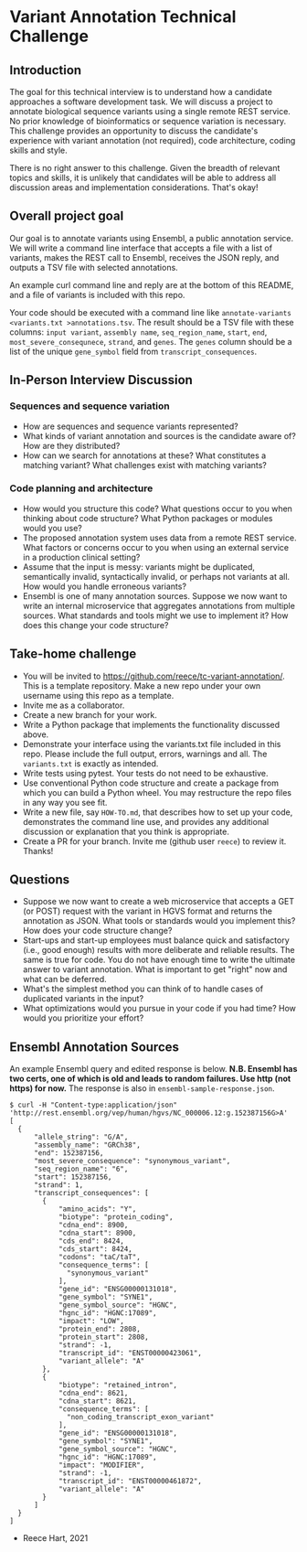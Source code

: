 # Variant Annotation Technical Challenge

## Introduction

The goal for this technical interview is to understand how a candidate approaches a software development task.  We will discuss a project to annotate biological sequence variants using a single remote REST service.  No prior knowledge of bioinformatics or sequence variation is necessary.  This challenge provides an opportunity to discuss the candidate's experience with variant annotation (not required), code architecture, coding skills and style.

There is no right answer to this challenge. Given the breadth of
relevant topics and skills, it is unlikely that candidates will be
able to address all discussion areas and implementation
considerations.  That's okay!

## Overall project goal

Our goal is to annotate variants using Ensembl, a public annotation service.  We will write a command line interface that accepts a file with a list of
variants, makes the REST call to Ensembl, receives the JSON reply, and outputs a TSV file with selected annotations.

An example curl command line and reply are at the bottom of this README, and a  file of variants is included with this repo.

Your code should be executed with  a command line like `annotate-variants <variants.txt >annotations.tsv`.  The result should be a TSV file with these columns: `input variant`, `assembly name`,  `seq_region_name`, `start`, `end`, `most_severe_consequnece`,   `strand`, and `genes`. The `genes` column should be a list of the unique `gene_symbol` field from `transcript_consequences`.

## In-Person Interview Discussion

### Sequences and sequence variation

* How are sequences and sequence variants represented?
* What kinds of variant annotation and sources is the candidate aware
  of? How are they distributed?
* How can we search for annotations at these? What constitutes a
  matching variant? What challenges exist with matching variants?

### Code planning and architecture

* How would you structure this code?  What questions occur to you when
  thinking about code structure?  What Python packages or modules would you use? 
* The proposed annotation system uses data from a remote REST
  service.  What factors or concerns occur to you when using an external service
  in a production clinical setting?
* Assume that the input is messy: variants might be duplicated, semantically
  invalid, syntactically invalid, or perhaps not variants at all.  How would you handle erroneous variants?
* Ensembl is one of many annotation sources. Suppose we now want to write an internal microservice that aggregates annotations from multiple sources. What
  standards and tools might we use to implement it? How does this change your code structure?  

## Take-home challenge

* You will be invited to <https://github.com/reece/tc-variant-annotation/>.  This is a template repository.  Make a new repo under your own username using this repo as a template.
* Invite me as a collaborator. 
* Create a new branch for your work.
* Write a Python package that implements the functionality discussed above.
* Demonstrate your interface using the variants.txt file included in
  this repo.  Please include the full output, errors, warnings and
  all.  The `variants.txt` is exactly as intended.
* Write tests using pytest. Your tests do not need to be exhaustive.
* Use conventional Python code structure and create a package from which you can build a Python wheel.  You may restructure the repo files in any way you see fit.
* Write a new file, say `HOW-TO.md`, that describes how to set up your code, demonstrates the command line use, and provides any additional discussion or explanation that you think is appropriate.
* Create a PR for your branch. Invite me (github user `reece`) to
  review it. Thanks!

## Questions

* Suppose we now want to create a web microservice that accepts a GET
  (or POST) request with the variant in HGVS format and returns the
  annotation as JSON.  What tools or standards would you implement
  this?  How does your code structure change?
* Start-ups and start-up employees must balance quick and satisfactory
  (i.e., good enough) results with more deliberate and reliable
  results. The same is true for code.  You do not have enough time to
  write the ultimate answer to variant annotation. What is important
  to get "right" now and what can be deferred.
* What's the simplest method you can think of to handle cases of
  duplicated variants in the input?
* What optimizations would you pursue in your code if you had time?
  How would you prioritize your effort?

## Ensembl Annotation Sources

An example Ensembl query and edited response is below.  **N.B. Ensembl
has two certs, one of which is old and leads to random failures. Use
http (not https) for now.** The response is also in
`ensembl-sample-response.json`.
  
    $ curl -H "Content-type:application/json" 'http://rest.ensembl.org/vep/human/hgvs/NC_000006.12:g.152387156G>A'
    [
      {
          "allele_string": "G/A",
          "assembly_name": "GRCh38",
          "end": 152387156,
          "most_severe_consequence": "synonymous_variant",
          "seq_region_name": "6",
          "start": 152387156,
          "strand": 1,
          "transcript_consequences": [
            {
                "amino_acids": "Y",
                "biotype": "protein_coding",
                "cdna_end": 8900,
                "cdna_start": 8900,
                "cds_end": 8424,
                "cds_start": 8424,
                "codons": "taC/taT",
                "consequence_terms": [
                  "synonymous_variant"
                ],
                "gene_id": "ENSG00000131018",
                "gene_symbol": "SYNE1",
                "gene_symbol_source": "HGNC",
                "hgnc_id": "HGNC:17089",
                "impact": "LOW",
                "protein_end": 2808,
                "protein_start": 2808,
                "strand": -1,
                "transcript_id": "ENST00000423061",
                "variant_allele": "A"
            },
            {
                "biotype": "retained_intron",
                "cdna_end": 8621,
                "cdna_start": 8621,
                "consequence_terms": [
                  "non_coding_transcript_exon_variant"
                ],
                "gene_id": "ENSG00000131018",
                "gene_symbol": "SYNE1",
                "gene_symbol_source": "HGNC",
                "hgnc_id": "HGNC:17089",
                "impact": "MODIFIER",
                "strand": -1,
                "transcript_id": "ENST00000461872",
                "variant_allele": "A"
            }
          ]
      }
    ]

* Reece Hart, 2021

